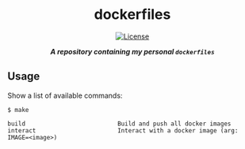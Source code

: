 <div align="center">

# dockerfiles

[![License](https://img.shields.io/badge/license-MIT-blue?style=flat-square&labelColor=000000)](#license)

***A repository containing my personal `dockerfiles`***

</div>

## Usage

Show a list of available commands:

    $ make

    build                          Build and push all docker images
    interact                       Interact with a docker image (arg: IMAGE=<image>)

